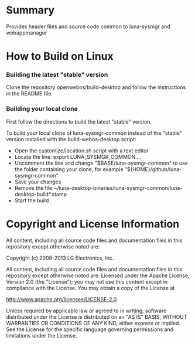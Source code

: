 Summary
========

Provides header files and source code common to luna-sysmgr and webappmanager


How to Build on Linux
=====================

### Building the latest "stable" version

Clone the repository openwebos/build-desktop and follow the instructions in the README file.

### Building your local clone

First follow the directions to build the latest "stable" version.

To build your local clone of luna-sysmgr-common instead of the "stable" version installed with the build-webos-desktop script:

* Open the customize/location.sh script with a text editor
* Locate the line:  export LUNA_SYSMGR_COMMON....
* Uncomment the line and change "$BASE/luna-sysmgr-common" to use the folder containing your clone, for example "${HOME}/github/luna-sysmgr-common"
* Save your changes
* Remove the file ~/luna-desktop-binaries/luna-sysmgr-common/luna-desktop-build*.stamp
* Start the build

# Copyright and License Information

All content, including all source code files and documentation files in this repository except otherwise noted are: 

 Copyright (c) 2008-2013 LG Electronics, Inc.

All content, including all source code files and documentation files in this repository except otherwise noted are:
Licensed under the Apache License, Version 2.0 (the "License");
you may not use this content except in compliance with the License.
You may obtain a copy of the License at

http://www.apache.org/licenses/LICENSE-2.0

Unless required by applicable law or agreed to in writing, software
distributed under the License is distributed on an "AS IS" BASIS,
WITHOUT WARRANTIES OR CONDITIONS OF ANY KIND, either express or implied.
See the License for the specific language governing permissions and
limitations under the License.
